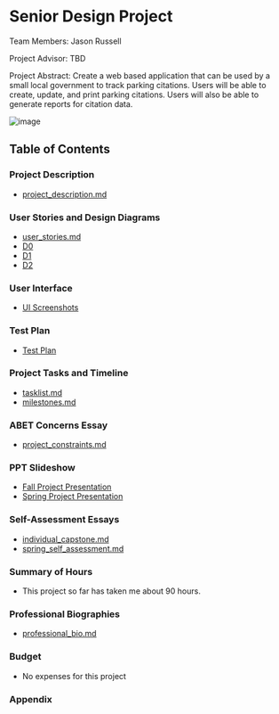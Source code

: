 # Senior Design Project

Team Members: Jason Russell

Project Advisor: TBD

Project Abstract: Create a web based application that can be used by a small local government to track parking citations. Users will be able to create, update, and print parking citations. Users will also be able to generate reports for citation data. 

![image](https://github.com/user-attachments/assets/62af6ddf-37ba-40ba-96f7-b733a1d341fb)

## Table of Contents

### Project Description 
- [project_description.md](Essays/project_description.md)
### User Stories and Design Diagrams 
- [user_stories.md](Essays/user_stories.md)
- [D0](Design_Diagrams/Design_Diagram_D0.png)
- [D1](Design_Diagrams/Design_Diagram_D1.png)
- [D2](Design_Diagrams/Design_Diagram_D2.png)
### User Interface
- [UI Screenshots](/UI_Screenshots)
### Test Plan
- [Test Plan](test_plan.md)
### Project Tasks and Timeline
- [tasklist.md](Essays/tasklist.md)
- [milestones.md](Essays/milestones.md)
### ABET Concerns Essay
- [project_constraints.md](Essays/project_constraints.md)
### PPT Slideshow
- [Fall Project Presentation](https://mailuc-my.sharepoint.com/:p:/g/personal/russej7_mail_uc_edu/EdUto87qbsJDjODo-rll5YwBv5HZsxzS0MR_TEFViN1pXg)
- [Spring Project Presentation](https://mailuc-my.sharepoint.com/:p:/g/personal/russej7_mail_uc_edu/Eb8NmIwleZJBh0OV3d_ryrABkJSP9PaP0ZPVXKT6e2B8tQ?e=kBgCdq)
### Self-Assessment Essays
- [individual_capstone.md](Essays/invidual_capstone.md)
- [spring_self_assessment.md](Essays/spring_self_assessment.md)
### Summary of Hours
- This project so far has taken me about 90 hours. 
### Professional Biographies 
- [professional_bio.md](Essays/professional_bio.md)
### Budget
- No expenses for this project 
### Appendix

